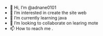 - 👋 Hi, I’m @adnane0101
- 👀 I’m interested in create the site web
- 🌱 I’m currently learning java
- 💞️ I’m looking to collaborate on learing mote 
- 📫 How to reach me .

<!---
adnane0101/adnane0101 is a ✨ special ✨ repository because its `README.md` (this file) appears on your GitHub profile.
You can click the Preview link to take a look at your changes.
--->
